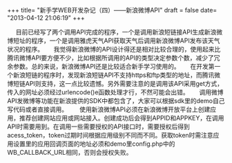 +++
title= "新手学WEB开发杂记（四）——新浪微博API"
draft = false
date= "2013-04-12 21:06:19"
+++

     目前已经写了两个调用API完成的程序，一个是调用新浪短链接API生成新浪微博短址的程序，一个是调用雅虎天气API获取天气后调用新浪微博API发布该天气状况的程序。
     我觉得新浪微博的API设计得还是相对比较合理的，使用起来比腾讯微博API要方便不少，比如根据所调用的API的类型决定参数个数，减少了冗余参数。总的来说，新浪微博API还是比较适合新手学习使用的。
     在开发第一个新浪短链的程序时，发现新浪短链API不支持https和ftp类型的地址，而腾讯微博短链API则支持，这一点比较遗憾。另外需要注意的是调用该API采用get方式，传入的网址必须经过urlencode()e函数处理才行，不然可能会出错。
     调用微博API发微博等功能在新浪提供的SDK中都包含了，大家可以根据sdk里的demo自己写代码或者直接调用。
      使用新浪微博API必须在新浪微博开放平台上创建应用，推荐创建网站应用或网站接入。创建成功后会得到APPID和APPKEY，在调用API时需要用到。在调用一些需要授权的API接口时，需要授权后得到acess_token，token过期时间根据应用级别不同而不同。获取token时需注意应用设置里的应用回调页面的地址必须和demo里config.php中的WB_CALLBACK_URL相同，否则会授权失败。